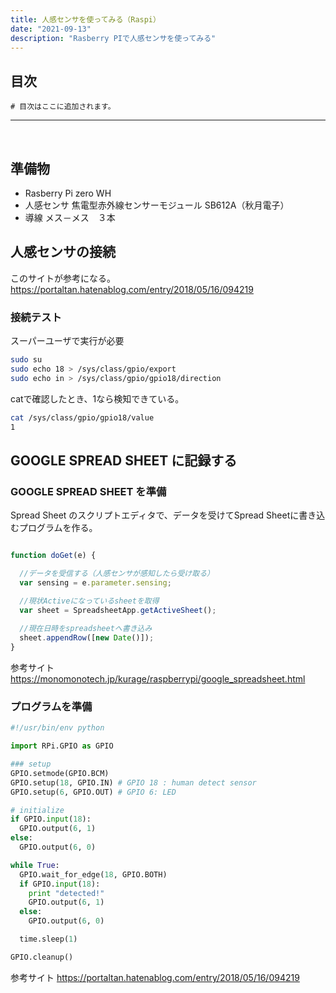 ```yaml
---
title: 人感センサを使ってみる（Raspi）
date: "2021-09-13"
description: "Rasberry PIで人感センサを使ってみる"
---
```


## 目次

```toc
# 目次はここに追加されます。
```

***
<br>

## 準備物

- Rasberry Pi zero WH
- 人感センサ
  焦電型赤外線センサーモジュール SB612A（秋月電子）
- 導線
  メス－メス　３本

## 人感センサの接続

このサイトが参考になる。
https://portaltan.hatenablog.com/entry/2018/05/16/094219


### 接続テスト
スーパーユーザで実行が必要
```Bash
sudo su
sudo echo 18 > /sys/class/gpio/export
sudo echo in > /sys/class/gpio/gpio18/direction
```

catで確認したとき、1なら検知できている。

```Bash
cat /sys/class/gpio/gpio18/value
1
```


## GOOGLE SPREAD SHEET に記録する

### GOOGLE SPREAD SHEET を準備

Spread Sheet のスクリプトエディタで、データを受けてSpread Sheetに書き込むプログラムを作る。

```javascript

function doGet(e) {

  //データを受信する（人感センサが感知したら受け取る）
  var sensing = e.parameter.sensing;

  //現状Activeになっているsheetを取得
  var sheet = SpreadsheetApp.getActiveSheet();
 
  //現在日時をspreadsheetへ書き込み
  sheet.appendRow([new Date()]);
}

```

参考サイト
https://monomonotech.jp/kurage/raspberrypi/google_spreadsheet.html

### プログラムを準備

```python
#!/usr/bin/env python

import RPi.GPIO as GPIO

### setup
GPIO.setmode(GPIO.BCM)
GPIO.setup(18, GPIO.IN) # GPIO 18 : human detect sensor
GPIO.setup(6, GPIO.OUT) # GPIO 6: LED

# initialize
if GPIO.input(18):
  GPIO.output(6, 1)
else:
  GPIO.output(6, 0)

while True:
  GPIO.wait_for_edge(18, GPIO.BOTH)
  if GPIO.input(18):
    print "detected!"
    GPIO.output(6, 1)
  else:
    GPIO.output(6, 0)

  time.sleep(1)

GPIO.cleanup()
```

参考サイト
https://portaltan.hatenablog.com/entry/2018/05/16/094219

